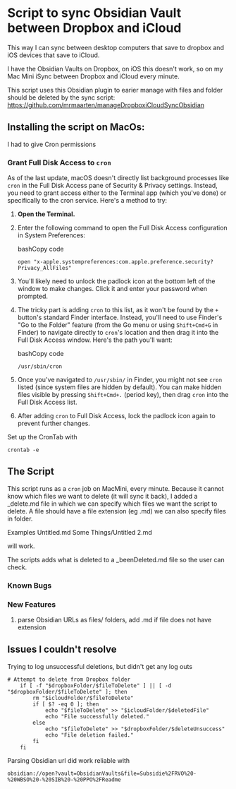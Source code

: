 # Script to sync Obsidian Vault between Dropbox and iCloud
This way I can sync between desktop computers that save to dropbox and iOS devices that save to iCloud.

I have the Obsidian Vaults on Dropbox, on iOS this doesn't work, so on my Mac Mini iSync between Dropbox and iCloud every minute.

This script uses this Obsidian plugin to earier manage with files and folder should be deleted by the sync script:
https://github.com/mrmaarten/manageDropboxiCloudSyncObsidian

## Installing the script on MacOs:
I had to give Cron permissions 

### Grant Full Disk Access to `cron`

As of the last update, macOS doesn't directly list background processes like `cron` in the Full Disk Access pane of Security & Privacy settings. Instead, you need to grant access either to the Terminal app (which you've done) or specifically to the cron service. Here's a method to try:

1. **Open the Terminal.**
    
2. Enter the following command to open the Full Disk Access configuration in System Preferences:
    
    bashCopy code
    
    `open "x-apple.systempreferences:com.apple.preference.security?Privacy_AllFiles"`
    
3. You'll likely need to unlock the padlock icon at the bottom left of the window to make changes. Click it and enter your password when prompted.
    
4. The tricky part is adding `cron` to this list, as it won't be found by the `+` button's standard Finder interface. Instead, you'll need to use Finder's "Go to the Folder" feature (from the Go menu or using `Shift+Cmd+G` in Finder) to navigate directly to `cron`'s location and then drag it into the Full Disk Access window. Here's the path you'll want:
    
    bashCopy code
    
    `/usr/sbin/cron`
    
5. Once you've navigated to `/usr/sbin/` in Finder, you might not see `cron` listed (since system files are hidden by default). You can make hidden files visible by pressing `Shift+Cmd+.` (period key), then drag `cron` into the Full Disk Access list.
    
6. After adding `cron` to Full Disk Access, lock the padlock icon again to prevent further changes.

Set up the CronTab with

`crontab -e`

## The Script
This script runs as a `cron` job on MacMini, every minute. Because it cannot know which files we want to delete (it will sync it back), I added a \_delete.md file in which we can specify which files we want the script to delete. A file should have a file extension (eg .md) we can also specify files in folder.

Examples
Untitled.md
Some Things/Untitled 2.md

will work.

The scripts adds  what is deleted to a \_beenDeleted.md file so the user can check.

### Known Bugs


### New Features
1. parse Obsidian URLs as files/ folders, add .md if file does not have extension

## Issues I couldn't resolve
Trying to log unsuccessful deletions, but didn't get any log outs

```
# Attempt to delete from Dropbox folder
    if [ -f "$dropboxFolder/$fileToDelete" ] || [ -d "$dropboxFolder/$fileToDelete" ]; then
        rm "$icloudFolder/$fileToDelete"
        if [ $? -eq 0 ]; then
            echo "$fileToDelete" >> "$icloudFolder/$deletedFile"
            echo "File successfully deleted."
        else
            echo "$fileToDelete" >> "$dropboxFolder/$deleteUnsuccess"
            echo "File deletion failed."
        fi
    fi
```


Parsing Obsidian url did work reliable with

```
obsidian://open?vault=ObsidianVaults&file=Subsidie%2FRVO%20-%20WBSO%20-%20SIB%20-%20PPO%2FReadme
```

